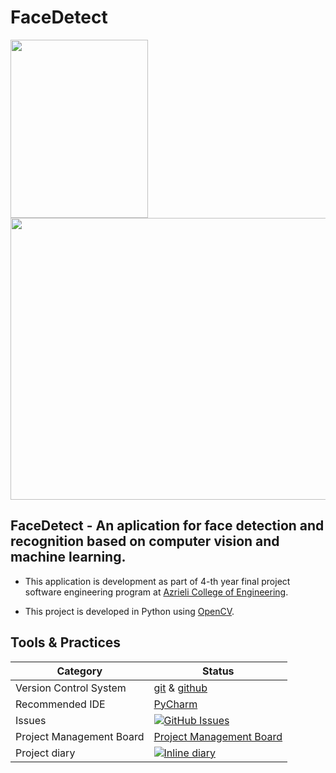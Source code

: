 # FaceDetect

<img src="https://upload.wikimedia.org/wikipedia/commons/thumb/6/6f/Einstein-formal_portrait-35.jpg/220px-Einstein-formal_portrait-35.jpg" width="220" height="285">

<img src="https://drive.google.com/open?id=1qrGGlN6JQzThQsATipq7nIc6ojFhEfok" width="555" height="451">


## FaceDetect - An aplication for face detection and recognition based on computer vision and machine learning.

- This application is development as part of 4-th year final project software engineering program at [Azrieli College of Engineering](http://www.jce.ac.il/).

- This project is developed in Python using [OpenCV](https://opencv.org/).

## Tools & Practices

|Category|Status|
|---|---|
| Version Control System| [git](https://git-scm.com/) & [github](https://github.com/) |
| Recommended IDE | [PyCharm](https://www.jetbrains.com/pycharm/) |
| Issues | [![GitHub Issues](https://img.shields.io/github/issues/SergeiLevine/Face-Detect.svg?style=flat)](https://github.com/SergeiLevine/Face-Detect/issues) |
| Project Management Board| [Project Management Board](https://github.com/SergeiLevine/Face-Detect/projects/1) |
| Project diary | [![Inline diary](http://inch-ci.org/github/SergeiLevine/Face-Detect.svg?branch=master)](https://github.com/SergeiLevine/Face-Detect/wiki/Diary) |

